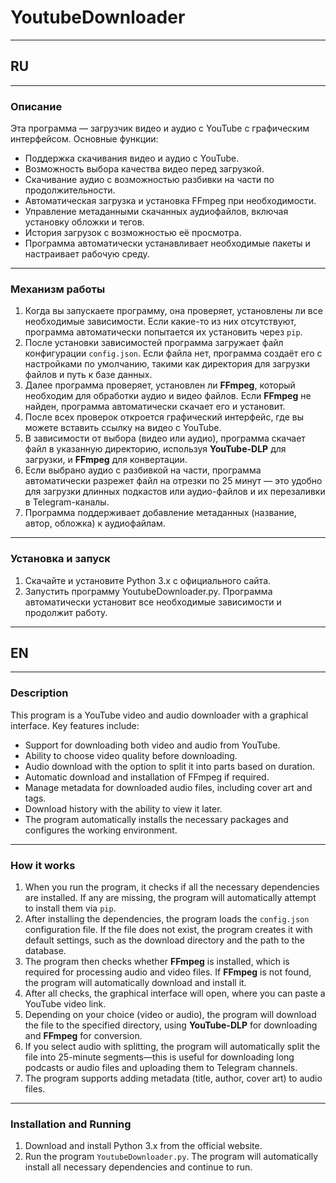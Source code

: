 # YoutubeDownloader

---
## RU
---

### Описание

Эта программа — загрузчик видео и аудио с YouTube с графическим интерфейсом. Основные функции:

- Поддержка скачивания видео и аудио с YouTube.
- Возможность выбора качества видео перед загрузкой.
- Скачивание аудио с возможностью разбивки на части по продолжительности.
- Автоматическая загрузка и установка FFmpeg при необходимости.
- Управление метаданными скачанных аудиофайлов, включая установку обложки и тегов.
- История загрузок с возможностью её просмотра.
- Программа автоматически устанавливает необходимые пакеты и настраивает рабочую среду.

---

### Механизм работы

1. Когда вы запускаете программу, она проверяет, установлены ли все необходимые зависимости. Если какие-то из них отсутствуют, программа автоматически попытается их установить через `pip`.
2. После установки зависимостей программа загружает файл конфигурации `config.json`. Если файла нет, программа создаёт его с настройками по умолчанию, такими как директория для загрузки файлов и путь к базе данных.
3. Далее программа проверяет, установлен ли **FFmpeg**, который необходим для обработки аудио и видео файлов. Если **FFmpeg** не найден, программа автоматически скачает его и установит.
4. После всех проверок откроется графический интерфейс, где вы можете вставить ссылку на видео с YouTube.
5. В зависимости от выбора (видео или аудио), программа скачает файл в указанную директорию, используя **YouTube-DLP** для загрузки, и **FFmpeg** для конвертации.
6. Если выбрано аудио с разбивкой на части, программа автоматически разрежет файл на отрезки по 25 минут — это удобно для загрузки длинных подкастов или аудио-файлов и их перезаливки в Telegram-каналы.
7. Программа поддерживает добавление метаданных (название, автор, обложка) к аудиофайлам.

---

### Установка и запуск

1. Скачайте и установите Python 3.x с официального сайта.
2. Запустить программу YoutubeDownloader.py. Программа автоматически установит все необходимые зависимости и продолжит работу.

---

## EN

---

### Description

This program is a YouTube video and audio downloader with a graphical interface. Key features include:

- Support for downloading both video and audio from YouTube.
- Ability to choose video quality before downloading.
- Audio download with the option to split it into parts based on duration.
- Automatic download and installation of FFmpeg if required.
- Manage metadata for downloaded audio files, including cover art and tags.
- Download history with the ability to view it later.
- The program automatically installs the necessary packages and configures the working environment.

---

### How it works

1. When you run the program, it checks if all the necessary dependencies are installed. If any are missing, the program will automatically attempt to install them via `pip`.
2. After installing the dependencies, the program loads the `config.json` configuration file. If the file does not exist, the program creates it with default settings, such as the download directory and the path to the database.
3. The program then checks whether **FFmpeg** is installed, which is required for processing audio and video files. If **FFmpeg** is not found, the program will automatically download and install it.
4. After all checks, the graphical interface will open, where you can paste a YouTube video link.
5. Depending on your choice (video or audio), the program will download the file to the specified directory, using **YouTube-DLP** for downloading and **FFmpeg** for conversion.
6. If you select audio with splitting, the program will automatically split the file into 25-minute segments—this is useful for downloading long podcasts or audio files and uploading them to Telegram channels.
7. The program supports adding metadata (title, author, cover art) to audio files.

---

### Installation and Running

1. Download and install Python 3.x from the official website.
2. Run the program `YoutubeDownloader.py`. The program will automatically install all necessary dependencies and continue to run.
